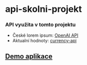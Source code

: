 # api-skolni-projekt

### API využita v tomto projektu

- České lorem ipsum: [OpenAI API](https://openai.com/blog/openai-api)
- Aktualní hodnoty: [currency-api](https://github.com/fawazahmed0/currency-api)

## [Demo aplikace](https://api-skolni-projekt.vercel.app/)
